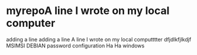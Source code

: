 # myrepoA line I wrote on my local computer
adding a line
adding a line
A line I wrote on my local computttter
dfjdlkfjlkdjf
MSIMSI
DEBIAN
password configuration
Ha
Ha
windows
